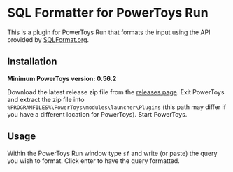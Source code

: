 # SQL Formatter for PowerToys Run

This is a plugin for PowerToys Run that formats the input using the API provided by [SQLFormat.org](https://sqlformat.org/).

## Installation

**Minimum PowerToys version: 0.56.2**

Download the latest release zip file from the [releases page](https://github.com/Klaasie/Powertoys-Run-SQLFormatter/releases).
Exit PowerToys and extract the zip file into `%PROGRAMFILES%\PowerToys\modules\launcher\Plugins` (this path may differ if you have a different location for PowerToys).
Start PowerToys.

## Usage

Within the PowerToys Run window type `sf` and write (or paste) the query you wish to format. Click enter to have the query formatted.